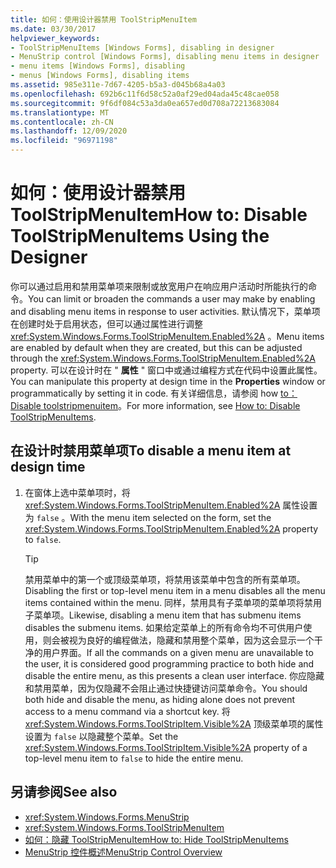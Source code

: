 ```yaml
---
title: 如何：使用设计器禁用 ToolStripMenuItem
ms.date: 03/30/2017
helpviewer_keywords:
- ToolStripMenuItems [Windows Forms], disabling in designer
- MenuStrip control [Windows Forms], disabling menu items in designer
- menu items [Windows Forms], disabling
- menus [Windows Forms], disabling items
ms.assetid: 985e311e-7d67-4205-b5a3-d045b68a4a03
ms.openlocfilehash: 692b6c11f6d58c52a0af29ed04ada45c48cae058
ms.sourcegitcommit: 9f6df084c53a3da0ea657ed0d708a72213683084
ms.translationtype: MT
ms.contentlocale: zh-CN
ms.lasthandoff: 12/09/2020
ms.locfileid: "96971198"
---
```

# <a name="how-to-disable-toolstripmenuitems-using-the-designer"></a><span data-ttu-id="2978a-102">如何：使用设计器禁用 ToolStripMenuItem</span><span class="sxs-lookup"><span data-stu-id="2978a-102">How to: Disable ToolStripMenuItems Using the Designer</span></span>
<span data-ttu-id="2978a-103">你可以通过启用和禁用菜单项来限制或放宽用户在响应用户活动时所能执行的命令。</span><span class="sxs-lookup"><span data-stu-id="2978a-103">You can limit or broaden the commands a user may make by enabling and disabling menu items in response to user activities.</span></span> <span data-ttu-id="2978a-104">默认情况下，菜单项在创建时处于启用状态，但可以通过属性进行调整 <xref:System.Windows.Forms.ToolStripMenuItem.Enabled%2A> 。</span><span class="sxs-lookup"><span data-stu-id="2978a-104">Menu items are enabled by default when they are created, but this can be adjusted through the <xref:System.Windows.Forms.ToolStripMenuItem.Enabled%2A> property.</span></span> <span data-ttu-id="2978a-105">可以在设计时在 " **属性** " 窗口中或通过编程方式在代码中设置此属性。</span><span class="sxs-lookup"><span data-stu-id="2978a-105">You can manipulate this property at design time in the **Properties** window or programmatically by setting it in code.</span></span> <span data-ttu-id="2978a-106">有关详细信息，请参阅 how [to： Disable toolstripmenuitem](how-to-disable-toolstripmenuitems.md)。</span><span class="sxs-lookup"><span data-stu-id="2978a-106">For more information, see [How to: Disable ToolStripMenuItems](how-to-disable-toolstripmenuitems.md).</span></span>

## <a name="to-disable-a-menu-item-at-design-time"></a><span data-ttu-id="2978a-107">在设计时禁用菜单项</span><span class="sxs-lookup"><span data-stu-id="2978a-107">To disable a menu item at design time</span></span>

1. <span data-ttu-id="2978a-108">在窗体上选中菜单项时，将 <xref:System.Windows.Forms.ToolStripMenuItem.Enabled%2A> 属性设置为 `false` 。</span><span class="sxs-lookup"><span data-stu-id="2978a-108">With the menu item selected on the form, set the <xref:System.Windows.Forms.ToolStripMenuItem.Enabled%2A> property to `false`.</span></span>

    > [!TIP]
    > <span data-ttu-id="2978a-109">禁用菜单中的第一个或顶级菜单项，将禁用该菜单中包含的所有菜单项。</span><span class="sxs-lookup"><span data-stu-id="2978a-109">Disabling the first or top-level menu item in a menu disables all the menu items contained within the menu.</span></span> <span data-ttu-id="2978a-110">同样，禁用具有子菜单项的菜单项将禁用子菜单项。</span><span class="sxs-lookup"><span data-stu-id="2978a-110">Likewise, disabling a menu item that has submenu items disables the submenu items.</span></span> <span data-ttu-id="2978a-111">如果给定菜单上的所有命令均不可供用户使用，则会被视为良好的编程做法，隐藏和禁用整个菜单，因为这会显示一个干净的用户界面。</span><span class="sxs-lookup"><span data-stu-id="2978a-111">If all the commands on a given menu are unavailable to the user, it is considered good programming practice to both hide and disable the entire menu, as this presents a clean user interface.</span></span> <span data-ttu-id="2978a-112">你应隐藏和禁用菜单，因为仅隐藏不会阻止通过快捷键访问菜单命令。</span><span class="sxs-lookup"><span data-stu-id="2978a-112">You should both hide and disable the menu, as hiding alone does not prevent access to a menu command via a shortcut key.</span></span> <span data-ttu-id="2978a-113">将 <xref:System.Windows.Forms.ToolStripItem.Visible%2A> 顶级菜单项的属性设置为 `false` 以隐藏整个菜单。</span><span class="sxs-lookup"><span data-stu-id="2978a-113">Set the <xref:System.Windows.Forms.ToolStripItem.Visible%2A> property of a top-level menu item to `false` to hide the entire menu.</span></span>

## <a name="see-also"></a><span data-ttu-id="2978a-114">另请参阅</span><span class="sxs-lookup"><span data-stu-id="2978a-114">See also</span></span>

- <xref:System.Windows.Forms.MenuStrip>
- <xref:System.Windows.Forms.ToolStripMenuItem>
- [<span data-ttu-id="2978a-115">如何：隐藏 ToolStripMenuItem</span><span class="sxs-lookup"><span data-stu-id="2978a-115">How to: Hide ToolStripMenuItems</span></span>](how-to-hide-toolstripmenuitems.md)
- [<span data-ttu-id="2978a-116">MenuStrip 控件概述</span><span class="sxs-lookup"><span data-stu-id="2978a-116">MenuStrip Control Overview</span></span>](menustrip-control-overview-windows-forms.md)
